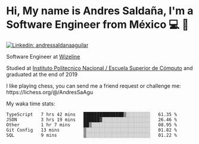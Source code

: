 # Hi, My name is Andres Saldaña, I'm a Software Engineer from México :computer: :boy:

[![Linkedin: andressaldanaaguilar](https://img.shields.io/badge/-andressaldanaaguilar-blue?style=flat-square&logo=Linkedin&logoColor=white&link=https://www.linkedin.com/in/thaianebraga/)](https://www.linkedin.com/in/andressaldanaaguilar)

<p>Software Engineer at <a href="https://www.wizeline.com/">Wizeline</a></p>
<p>Studied at <a href="https://en.wikipedia.org/wiki/ESCOM">Instituto Politecnico Nacional / Escuela Superior de Cómputo</a> and graduated at the end of 2019</p>
<p>I like playing chess, you can send me a friend request or challenge me: https://lichess.org/@/AndresSaAgu</p>

<p> My waka time stats: </p>

<!--START_SECTION:waka-->
```text
TypeScript   7 hrs 42 mins   ███████████████▒░░░░░░░░░   61.35 % 
JSON         3 hrs 19 mins   ██████▓░░░░░░░░░░░░░░░░░░   26.46 % 
Other        1 hr 7 mins     ██▒░░░░░░░░░░░░░░░░░░░░░░   08.95 % 
Git Config   13 mins         ▒░░░░░░░░░░░░░░░░░░░░░░░░   01.82 % 
SQL          9 mins          ▒░░░░░░░░░░░░░░░░░░░░░░░░   01.22 % 
```
<!--END_SECTION:waka-->
